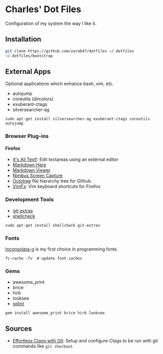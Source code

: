 # Charles' Dot Files

Configuration of my system the way I like it.

## Installation

```sh
git clone https://github.com/zorab47/dotfiles ~/.dotfiles
~/.dotfiles/bootstrap
```

## External Apps

Optional applications which enhance bash, vim, etc.

- autojump
- coreutils (dircolors)
- exuberant-ctags
- silversearcher-ag

```
sudo apt-get install silversearcher-ag exuberant-ctags coreutils autojump
```

### Browser Plug-ins

#### Firefox

- [It's All Text!](https://addons.mozilla.org/en-US/firefox/addon/its-all-text): Edit textareas using an external editor
- [Markdown Here](https://addons.mozilla.org/en-US/firefox/addon/markdown-here)
- [Markdown Viewer](https://addons.mozilla.org/en-US/firefox/addon/markdown-viewer)
- [Nimbus Screen Capture](https://addons.mozilla.org/en-US/firefox/addon/nimbus-Screenshot)
- [Octotree](https://addons.mozilla.org/en-US/firefox/addon/octotree) file hierarchy tree for Github.
- [VimFx](https://addons.mozilla.org/firefox/addon/vimfx): Vim keyboard shortcuts for Firefox

### Development Tools

- [git-extras](https://github.com/tj/git-extras/blob/master/Commands.md)
- [shellcheck](https://github.com/koalaman/shellcheck)

```
sudo apt-get install shellcheck git-extras
```

### Fonts

[Inconsolata-g](http://leonardo-m.livejournal.com/77079.html) is my first choice
in programming fonts.

```
fc-cache -fv  # update font caches
```

### Gems

- awesome_print
- brice
- hirb
- looksee
- [sqlint](https://github.com/purcell/sqlint)

```
gem install awesome_print brice hirb looksee
```

## Sources

- [Effortless Ctags with Git][]: Setup and configure Ctags to be run with
  git commands like `git checkout`.

[Effortless Ctags with Git]: http://tbaggery.com/2011/08/08/effortless-ctags-with-git.html
